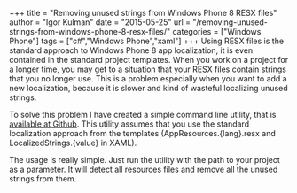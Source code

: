 +++
title = "Removing unused strings from Windows Phone 8 RESX files"
author = "Igor Kulman"
date = "2015-05-25"
url = "/removing-unused-strings-from-windows-phone-8-resx-files/"
categories = ["Windows Phone"]
tags = ["c#","Windows Phone","xaml"]
+++
Using RESX files is the standard approach to Windows Phone 8 app localization, it is even contained in the standard project templates. When you work on a project for a longer time, you may get to a situation that your RESX files contain strings that you no longer use. This is a problem especially when you want to add a new localization, because it is slower and kind of wasteful localizing unused strings.

To solve this problem I have created a simple command line utility, that is [available at Github][1]. This utility assumes that you use the standard localization approach from the templates (AppResources.{lang}.resx and LocalizedStrings.{value} in XAML).

<!--more-->

The usage is really simple. Just run the utility with the path to your project as a parameter. It will detect all resources files and remove all the unused strings from them.

 [1]: https://github.com/igorkulman/RemoveUnusedResources
